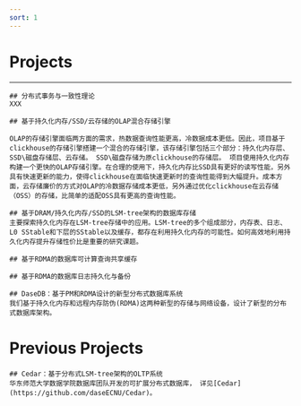 ```yaml
---
sort: 1
---
```


# Projects

---

```note
## 分布式事务与一致性理论
XXX

```




```note
## 基于持久化内存/SSD/云存储的OLAP混合存储引擎

OLAP的存储引擎面临两方面的需求，热数据查询性能更高，冷数据成本更低。因此，项目基于clickhouse的存储引擎搭建一个混合的存储引擎，该存储引擎包括三个部分：持久化内存层、SSD\磁盘存储层、云存储。 SSD\磁盘存储为原clickhouse的存储层。 项目使用持久化内存构建一个更快的OLAP存储引擎。在合理的使用下，持久化内存比SSD具有更好的读写性能，另外具有快速更新的能力，使得clickhouse在面临快速更新时的查询性能得到大幅提升。成本方面，云存储廉价的方式对OLAP的冷数据存储成本更低，另外通过优化clickhouse在云存储（OSS）的存储，比简单的适配OSS具有更高的查询性能。
```



```note
## 基于DRAM/持久化内存/SSD的LSM-tree架构的数据库存储
主要探索持久化内存在LSM-tree存储中的应用。LSM-tree的多个组成部分，内存表、日志、L0 SStable和下层的SStable以及缓存，都存在利用持久化内存的可能性。如何高效地利用持久化内存提升存储性价比是重要的研究课题。
```

```note
## 基于RDMA的数据库可计算查询共享缓存
```

```note
## 基于RDMA的数据库日志持久化与备份
```




```note
## DaseDB：基于PM和RDMA设计的新型分布式数据库系统
我们基于持久化内存和远程内存防伪(RDMA)这两种新型的存储与网络设备，设计了新型的分布式数据库架构。
```




# Previous Projects


```note
## Cedar：基于分布式LSM-tree架构的OLTP系统
华东师范大学数据学院数据库团队开发的可扩展分布式数据库， 详见[Cedar](https://github.com/daseECNU/Cedar)。
```




